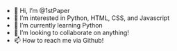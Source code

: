 - 👋 Hi, I’m @1stPaper
- 👀 I’m interested in Python, HTML, CSS, and Javascript
- 🌱 I’m currently learning Python
- 💞️ I’m looking to collaborate on anything!
- 📫 How to reach me via Github!

<!---
1stPaper/1stPaper is a ✨ special ✨ repository because its `README.md` (this file) appears on your GitHub profile.
You can click the Preview link to take a look at your changes.
--->

